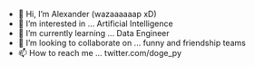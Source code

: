- 👋 Hi, I’m Alexander (wazaaaaaap xD)
- 👀 I’m interested in ... Artificial Intelligence
- 🌱 I’m currently learning ... Data Engineer
- 💞️ I’m looking to collaborate on ... funny and friendship teams
- 📫 How to reach me ... twitter.com/doge_py

<!---
JxAxL/JxAxL is a ✨ special ✨ repository because its `README.md` (this file) appears on your GitHub profile.
You can click the Preview link to take a look at your changes.
--->
